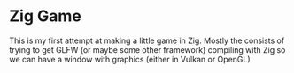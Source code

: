 # Zig Game
This is my first attempt at making a little game in Zig. Mostly the consists of trying to get GLFW (or maybe some other framework) compiling with Zig so we can have a window with graphics (either in Vulkan or OpenGL)